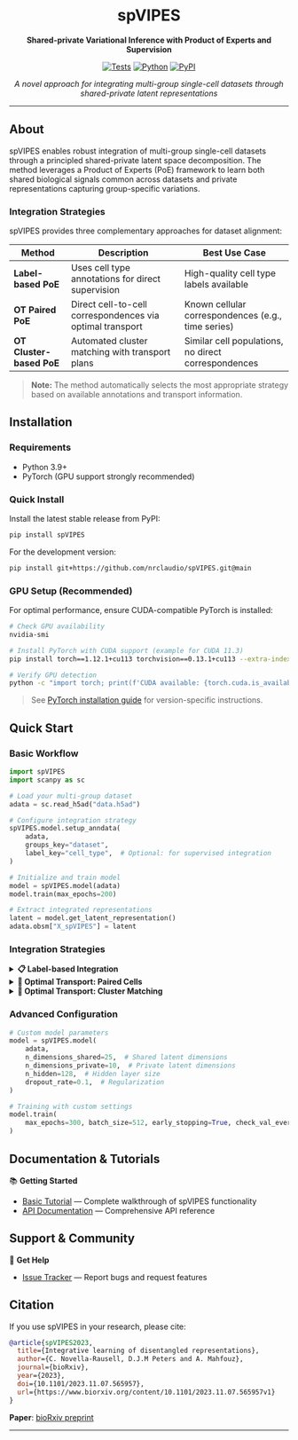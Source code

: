 <div align="center">

# spVIPES

**Shared-private Variational Inference with Product of Experts and Supervision**

[![Tests][badge-tests]][link-tests]
[![Python][badge-python]][link-python]
[![PyPI][badge-pypi]][link-pypi]

<!-- [![Documentation][badge-docs]][link-docs] -->

_A novel approach for integrating multi-group single-cell datasets through shared-private latent representations_

</div>

---

## About

spVIPES enables robust integration of multi-group single-cell datasets through a principled shared-private latent space decomposition. The method leverages a Product of Experts (PoE) framework to learn both shared biological signals common across datasets and private representations capturing group-specific variations.

### Integration Strategies

spVIPES provides three complementary approaches for dataset alignment:

| Method                   | Description                                               | Best Use Case                                       |
| ------------------------ | --------------------------------------------------------- | --------------------------------------------------- |
| **Label-based PoE**      | Uses cell type annotations for direct supervision         | High-quality cell type labels available             |
| **OT Paired PoE**        | Direct cell-to-cell correspondences via optimal transport | Known cellular correspondences (e.g., time series)  |
| **OT Cluster-based PoE** | Automated cluster matching with transport plans           | Similar cell populations, no direct correspondences |

> **Note:** The method automatically selects the most appropriate strategy based on available annotations and transport information.

## Installation

### Requirements

-   Python 3.9+
-   PyTorch (GPU support strongly recommended)

### Quick Install

Install the latest stable release from PyPI:

```bash
pip install spVIPES
```

For the development version:

```bash
pip install git+https://github.com/nrclaudio/spVIPES.git@main
```

### GPU Setup (Recommended)

For optimal performance, ensure CUDA-compatible PyTorch is installed:

```bash
# Check GPU availability
nvidia-smi

# Install PyTorch with CUDA support (example for CUDA 11.3)
pip install torch==1.12.1+cu113 torchvision==0.13.1+cu113 --extra-index-url https://download.pytorch.org/whl/cu113

# Verify GPU detection
python -c "import torch; print(f'CUDA available: {torch.cuda.is_available()}')"
```

> See [PyTorch installation guide](https://pytorch.org/get-started/locally/) for version-specific instructions.

## Quick Start

### Basic Workflow

```python
import spVIPES
import scanpy as sc

# Load your multi-group dataset
adata = sc.read_h5ad("data.h5ad")

# Configure integration strategy
spVIPES.model.setup_anndata(
    adata,
    groups_key="dataset",
    label_key="cell_type",  # Optional: for supervised integration
)

# Initialize and train model
model = spVIPES.model(adata)
model.train(max_epochs=200)

# Extract integrated representations
latent = model.get_latent_representation()
adata.obsm["X_spVIPES"] = latent
```

### Integration Strategies

<details>
<summary><b>📋 Label-based Integration</b></summary>

Use when high-quality cell type annotations are available:

```python
spVIPES.model.setup_anndata(
    adata,
    groups_key="dataset",
    label_key="cell_type",
    batch_key="batch",  # Optional batch correction
)
```

</details>

<details>
<summary><b>🔄 Optimal Transport: Paired Cells</b></summary>

For datasets with known cell-to-cell correspondences:

```python
# Assumes transport plan stored in adata.uns["transport_plan"]
spVIPES.model.setup_anndata(
    adata,
    groups_key="dataset",
    transport_plan_key="transport_plan",
    match_clusters=False,
)
```

</details>

<details>
<summary><b>🧩 Optimal Transport: Cluster Matching</b></summary>

For automatic cluster-based alignment:

```python
spVIPES.model.setup_anndata(
    adata,
    groups_key="dataset",
    transport_plan_key="transport_plan",
    match_clusters=True,  # Enables automated cluster matching
)
```

</details>

### Advanced Configuration

```python
# Custom model parameters
model = spVIPES.model(
    adata,
    n_dimensions_shared=25,  # Shared latent dimensions
    n_dimensions_private=10,  # Private latent dimensions
    n_hidden=128,  # Hidden layer size
    dropout_rate=0.1,  # Regularization
)

# Training with custom settings
model.train(
    max_epochs=300, batch_size=512, early_stopping=True, check_val_every_n_epoch=10
)
```

## Documentation & Tutorials

📚 **Getting Started**

-   [Basic Tutorial](docs/notebooks/Tutorial.ipynb) — Complete walkthrough of spVIPES functionality
-   [API Documentation][link-api] — Comprehensive API reference


## Support & Community

💬 **Get Help**

-   [Issue Tracker][issue-tracker] — Report bugs and request features

## Citation

If you use spVIPES in your research, please cite:

```bibtex
@article{spVIPES2023,
  title={Integrative learning of disentangled representations},
  author={C. Novella-Rausell, D.J.M Peters and A. Mahfouz},
  journal={bioRxiv},
  year={2023},
  doi={10.1101/2023.11.07.565957},
  url={https://www.biorxiv.org/content/10.1101/2023.11.07.565957v1}
}
```

**Paper**: [bioRxiv preprint](https://www.biorxiv.org/content/10.1101/2023.11.07.565957v1)

---

<!-- Badge references -->

[badge-tests]: https://img.shields.io/github/actions/workflow/status/nrclaudio/spVIPES/test.yaml?branch=main
[badge-python]: https://img.shields.io/pypi/pyversions/spVIPES
[badge-pypi]: https://img.shields.io/pypi/v/spVIPES

<!-- [badge-docs]: https://img.shields.io/readthedocs/spVIPES -->

[link-tests]: https://github.com/nrclaudio/spVIPES/actions/workflows/test.yml
[link-python]: https://pypi.org/project/spVIPES
[link-pypi]: https://pypi.org/project/spVIPES
[scverse-discourse]: https://discourse.scverse.org/
[issue-tracker]: https://github.com/nrclaudio/spVIPES/issues
[changelog]: https://spVIPES.readthedocs.io/latest/changelog.html
[link-docs]: https://spVIPES.readthedocs.io
[link-api]: https://spVIPES.readthedocs.io/latest/api.html
